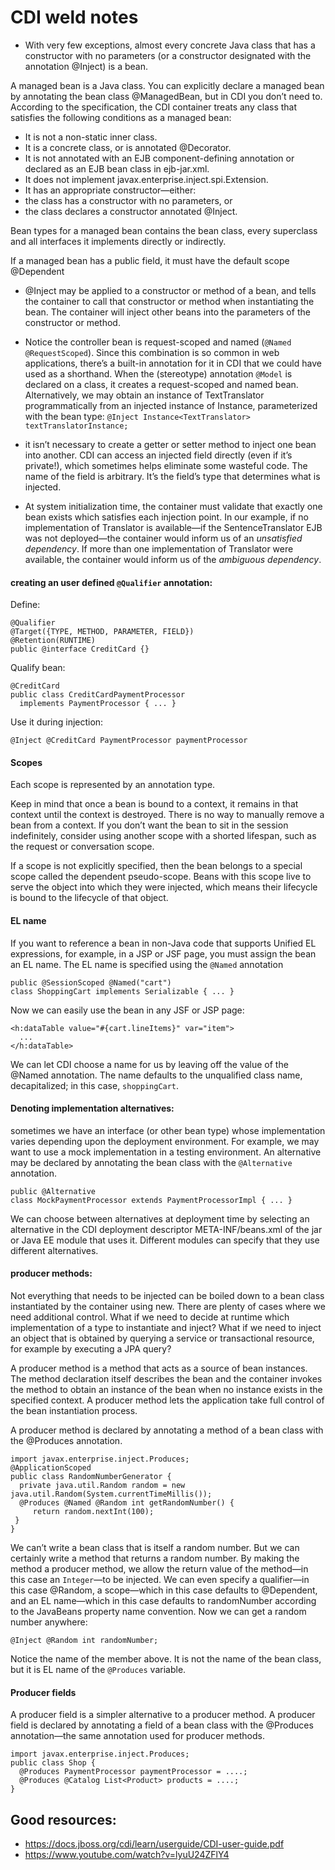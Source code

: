 # CDI weld notes

- With very few exceptions, almost every concrete Java class that has a constructor with no
parameters (or a constructor designated with the annotation @Inject) is a bean.

A managed bean is a Java class. You can explicitly declare a managed bean by annotating the
bean class @ManagedBean, but in CDI you don’t need to. According to the specification, the CDI
container treats any class that satisfies the following conditions as a managed bean:

- It is not a non-static inner class.
- It is a concrete class, or is annotated @Decorator.
- It is not annotated with an EJB component-defining annotation or declared as an EJB bean class
in ejb-jar.xml.
- It does not implement javax.enterprise.inject.spi.Extension.
- It has an appropriate constructor—either:
 - the class has a constructor with no parameters, or
 - the class declares a constructor annotated @Inject.

Bean types for a managed bean contains the bean class, every superclass
and all interfaces it implements directly or indirectly.

If a managed bean has a public field, it must have the default scope @Dependent

- @Inject may be applied to a constructor or method of a bean, and tells the container to call that constructor
or method when instantiating the bean. The container will inject other beans into the parameters of
the constructor or method.

- Notice the controller bean is request-scoped and named (`@Named @RequestScoped`). Since this combination is
so common in web applications, there’s a built-in annotation for it in CDI that we
could have used as a shorthand. When the (stereotype) annotation `@Model` is
declared on a class, it creates a request-scoped and named bean.
Alternatively, we may obtain an instance of TextTranslator programmatically from an injected
instance of Instance, parameterized with the bean type:
`@Inject Instance<TextTranslator> textTranslatorInstance;`

- it isn’t necessary to create a getter or setter method to inject one bean into another. CDI
can access an injected field directly (even if it’s private!), which sometimes helps eliminate some
wasteful code. The name of the field is arbitrary. It’s the field’s type that determines what is
injected.

- At system initialization time, the container must validate that exactly one bean exists which
satisfies each injection point. In our example, if no implementation of Translator is available—if the
SentenceTranslator EJB was not deployed—the container would inform us of an *unsatisfied
dependency*. If more than one implementation of Translator were available, the container would
inform us of the *ambiguous dependency*.

#### creating an user defined `@Qualifier` annotation:

Define:

```
@Qualifier
@Target({TYPE, METHOD, PARAMETER, FIELD})
@Retention(RUNTIME)
public @interface CreditCard {}

```

Qualify bean:

```
@CreditCard
public class CreditCardPaymentProcessor
  implements PaymentProcessor { ... }

```

Use it during injection:

```
@Inject @CreditCard PaymentProcessor paymentProcessor

```

#### Scopes

Each scope is represented by an annotation type.
 
Keep in mind that once a bean is bound to a context, it remains in that context
until the context is destroyed. There is no way to manually remove a bean from a
context. If you don’t want the bean to sit in the session indefinitely, consider
using another scope with a shorted lifespan, such as the request or conversation
scope.

If a scope is not explicitly specified, then the bean belongs to a special scope called the dependent
pseudo-scope. Beans with this scope live to serve the object into which they were injected, which
means their lifecycle is bound to the lifecycle of that object.


#### EL name

If you want to reference a bean in non-Java code that supports Unified EL expressions, for example,
in a JSP or JSF page, you must assign the bean an EL name.
The EL name is specified using the `@Named` annotation

```
public @SessionScoped @Named("cart")
class ShoppingCart implements Serializable { ... }
```

Now we can easily use the bean in any JSF or JSP page:

```
<h:dataTable value="#{cart.lineItems}" var="item">
  ...
</h:dataTable>

```
We can let CDI choose a name for us by leaving off the value of the @Named annotation. The name defaults to the unqualified class name, decapitalized; in this case, `shoppingCart`.

#### Denoting implementation alternatives:

sometimes we have an interface (or other bean type) whose
implementation varies depending upon the deployment environment. For example, we may want
to use a mock implementation in a testing environment. An alternative may be declared by
annotating the bean class with the `@Alternative` annotation.

```
public @Alternative
class MockPaymentProcessor extends PaymentProcessorImpl { ... }
```

We can choose between alternatives at
deployment time by selecting an alternative in the CDI deployment descriptor META-INF/beans.xml of
the jar or Java EE module that uses it. Different modules can specify that they use different
alternatives.

#### producer methods:

Not everything that needs to be injected can be boiled down to a bean class instantiated by the
container using new. There are plenty of cases where we need additional control. What if we need to
decide at runtime which implementation of a type to instantiate and inject? What if we need to
inject an object that is obtained by querying a service or transactional resource, for example by
executing a JPA query?

A producer method is a method that acts as a source of bean instances. The method declaration
itself describes the bean and the container invokes the method to obtain an instance of the bean
when no instance exists in the specified context. A producer method lets the application take full
control of the bean instantiation process.

A producer method is declared by annotating a method of a bean class with the @Produces
annotation.

```
import javax.enterprise.inject.Produces;
@ApplicationScoped
public class RandomNumberGenerator {
  private java.util.Random random = new java.util.Random(System.currentTimeMillis());
  @Produces @Named @Random int getRandomNumber() {
     return random.nextInt(100);
 }
}

```

We can’t write a bean class that is itself a random number. But we can certainly write a method
that returns a random number. By making the method a producer method, we allow the return
value of the method—in this case an `Integer`—to be injected. We can even specify a qualifier—in
this case @Random, a scope—which in this case defaults to @Dependent, and an EL name—which in this
case defaults to randomNumber according to the JavaBeans property name convention. Now we can
get a random number anywhere:

```
@Inject @Random int randomNumber;
```
Notice the name of the member above. It is not the name of the bean class, but it is EL name of the `@Produces` variable.

#### Producer fields

A producer field is a simpler alternative to a producer method. A producer field is declared by
annotating a field of a bean class with the @Produces annotation—the same annotation used for
producer methods.

```
import javax.enterprise.inject.Produces;
public class Shop {
  @Produces PaymentProcessor paymentProcessor = ....;
  @Produces @Catalog List<Product> products = ....;
}
```

## Good resources:
- https://docs.jboss.org/cdi/learn/userguide/CDI-user-guide.pdf
- https://www.youtube.com/watch?v=lyuU24ZFlY4
